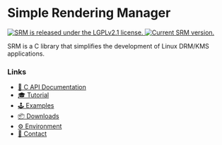 # Simple Rendering Manager

<p align="left">
  <a href="https://github.com/CuarzoSoftware/SRM/blob/main/LICENSE">
    <img src="https://img.shields.io/badge/license-LGPLv2.1-blue.svg" alt="SRM is released under the LGPLv2.1 license." />
  </a>
  <a href="https://github.com/CuarzoSoftware/SRM">
    <img src="https://img.shields.io/badge/version-1.0.0-brightgreen" alt="Current SRM version." />
  </a>
</p>

SRM is a C library that simplifies the development of Linux DRM/KMS applications.

### Links

- [📖 C API Documentation](https://cuarzosoftware.github.io/SRM/topics.html)
- [🎓 Tutorial](https://cuarzosoftware.github.io/SRM/tutorial_page.html)
- [🕹️ Examples](https://cuarzosoftware.github.io/SRM/examples_page.html)
- [📦 Downloads](https://cuarzosoftware.github.io/SRM/downloads_page.html)
- [⚙️ Environment](https://cuarzosoftware.github.io/SRM/envs_page.html)
- [💬 Contact](https://cuarzosoftware.github.io/SRM/contact_page.html)
